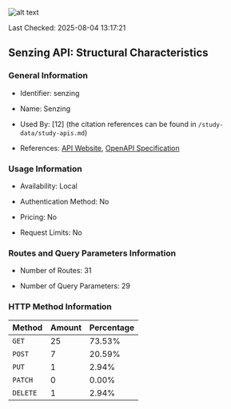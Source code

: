 ![alt text](https://img.shields.io/badge/OpenAPI_Specification-Valid-green.svg)

Last Checked: 2025-08-04 13:17:21

## Senzing API: Structural Characteristics

### General Information

- Identifier: senzing

- Name: Senzing

- Used By: [12] (the citation references can be found in `/study-data/study-apis.md`)

- References: [API Website](https://senzing.zendesk.com/hc/en-us/categories/360000120514-Senzing-API-for-Developers), [OpenAPI Specification](https://github.com/senzing-garage/senzing-rest-api-specification/blob/main/senzing-rest-api.yaml)

### Usage Information

- Availability: Local

- Authentication Method: No

- Pricing: No

- Request Limits: No

### Routes and Query Parameters Information

- Number of Routes: 31

- Number of Query Parameters: 29

### HTTP Method Information

| Method | Amount | Percentage |
|--------|--------|------------|
| `GET` | 25 | 73.53% |
| `POST` | 7 | 20.59% |
| `PUT` | 1 | 2.94% |
| `PATCH` | 0 | 0.00% |
| `DELETE` | 1 | 2.94% |

